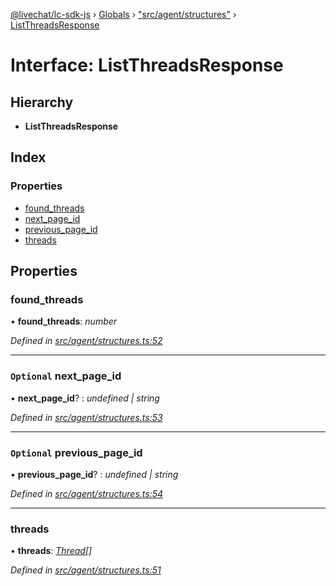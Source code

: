 [@livechat/lc-sdk-js](../README.md) › [Globals](../globals.md) › ["src/agent/structures"](../modules/_src_agent_structures_.md) › [ListThreadsResponse](_src_agent_structures_.listthreadsresponse.md)

# Interface: ListThreadsResponse

## Hierarchy

* **ListThreadsResponse**

## Index

### Properties

* [found_threads](_src_agent_structures_.listthreadsresponse.md#found_threads)
* [next_page_id](_src_agent_structures_.listthreadsresponse.md#optional-next_page_id)
* [previous_page_id](_src_agent_structures_.listthreadsresponse.md#optional-previous_page_id)
* [threads](_src_agent_structures_.listthreadsresponse.md#threads)

## Properties

###  found_threads

• **found_threads**: *number*

*Defined in [src/agent/structures.ts:52](https://github.com/livechat/lc-sdk-js/blob/3cb601c/src/agent/structures.ts#L52)*

___

### `Optional` next_page_id

• **next_page_id**? : *undefined | string*

*Defined in [src/agent/structures.ts:53](https://github.com/livechat/lc-sdk-js/blob/3cb601c/src/agent/structures.ts#L53)*

___

### `Optional` previous_page_id

• **previous_page_id**? : *undefined | string*

*Defined in [src/agent/structures.ts:54](https://github.com/livechat/lc-sdk-js/blob/3cb601c/src/agent/structures.ts#L54)*

___

###  threads

• **threads**: *[Thread](_src_objects_index_.thread.md)[]*

*Defined in [src/agent/structures.ts:51](https://github.com/livechat/lc-sdk-js/blob/3cb601c/src/agent/structures.ts#L51)*
